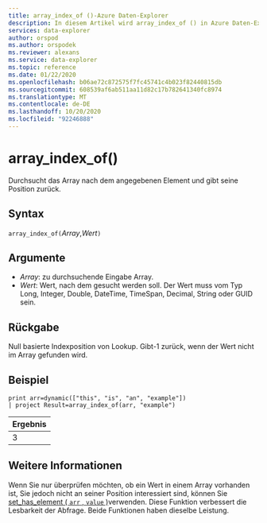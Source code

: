 ```yaml
---
title: array_index_of ()-Azure Daten-Explorer
description: In diesem Artikel wird array_index_of () in Azure Daten-Explorer beschrieben.
services: data-explorer
author: orspod
ms.author: orspodek
ms.reviewer: alexans
ms.service: data-explorer
ms.topic: reference
ms.date: 01/22/2020
ms.openlocfilehash: b06ae72c872575f7fc45741c4b023f82440815db
ms.sourcegitcommit: 608539af6ab511aa11d82c17b782641340fc8974
ms.translationtype: MT
ms.contentlocale: de-DE
ms.lasthandoff: 10/20/2020
ms.locfileid: "92246888"
---
```

# <a name="array_index_of"></a>array_index_of()

Durchsucht das Array nach dem angegebenen Element und gibt seine Position zurück.

## <a name="syntax"></a>Syntax

`array_index_of(`*Array*,*Wert*`)`

## <a name="arguments"></a>Argumente

* *Array*: zu durchsuchende Eingabe Array.
* *Wert*: Wert, nach dem gesucht werden soll. Der Wert muss vom Typ Long, Integer, Double, DateTime, TimeSpan, Decimal, String oder GUID sein.

## <a name="returns"></a>Rückgabe

Null basierte Indexposition von Lookup.
Gibt-1 zurück, wenn der Wert nicht im Array gefunden wird.

## <a name="example"></a>Beispiel

<!-- csl: https://help.kusto.windows.net:443/Samples -->
```kusto
print arr=dynamic(["this", "is", "an", "example"]) 
| project Result=array_index_of(arr, "example")
```

|Ergebnis|
|---|
|3|

## <a name="see-also"></a>Weitere Informationen

Wenn Sie nur überprüfen möchten, ob ein Wert in einem Array vorhanden ist, Sie jedoch nicht an seiner Position interessiert sind, können Sie [set_has_element ( `arr` , `value` )](sethaselementfunction.md)verwenden. Diese Funktion verbessert die Lesbarkeit der Abfrage. Beide Funktionen haben dieselbe Leistung.
